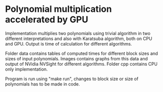 # Polynomial multiplication accelerated by GPU

Implementation multiplies two polynomials using trivial algorithm in two different interpretations and also with Karatsuba algorithm, both on CPU and GPU. Output is time of calculation for different algorithms.

Folder data contains tables of computed times for different block sizes and sizes of input polynomials. Images contains graphs from this data and output of NVidia NVSight for different algorithms. Folder cpp contains CPU only implementation.

Program is run using "make run", changes to block size or size of polynomials has to be made in code.


